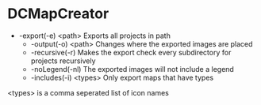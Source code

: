 # DCMapCreator

* -export(-e) \<path> Exports all projects in path
  * -output(-o) \<path> Changes where the exported images are placed
  * -recursive(-r) Makes the export check every subdirectory for projects recursively
  * -noLegend(-nl) The exported images will not include a legend
  * -includes(-i) \<types> Only export maps that have types   

\<types> is a comma seperated list of icon names
